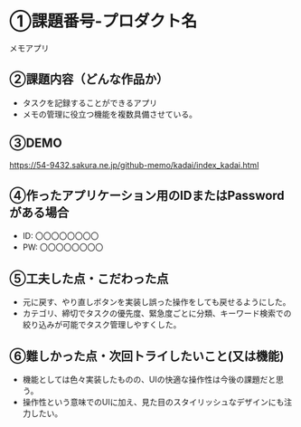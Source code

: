 # ①課題番号-プロダクト名

メモアプリ

## ②課題内容（どんな作品か）

- タスクを記録することができるアプリ
- メモの管理に役立つ機能を複数具備させている。

## ③DEMO

https://54-9432.sakura.ne.jp/github-memo/kadai/index_kadai.html

## ④作ったアプリケーション用のIDまたはPasswordがある場合

- ID: 〇〇〇〇〇〇〇〇
- PW: 〇〇〇〇〇〇〇〇

## ⑤工夫した点・こだわった点

- 元に戻す、やり直しボタンを実装し誤った操作をしても戻せるようにした。
- カテゴリ、締切でタスクの優先度、緊急度ごとに分類、キーワード検索での絞り込みが可能でタスク管理しやすくした。

## ⑥難しかった点・次回トライしたいこと(又は機能)

- 機能としては色々実装したものの、UIの快適な操作性は今後の課題だと思う。
- 操作性という意味でのUIに加え、見た目のスタイリッシュなデザインにも注力したい。